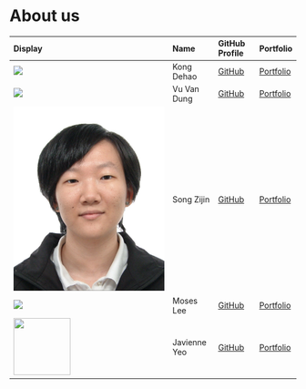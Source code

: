 # About us

| Display                                                                                     | Name         | GitHub Profile                            | Portfolio                             |
|:--------------------------------------------------------------------------------------------|:-------------|:------------------------------------------|:--------------------------------------|
| ![](https://avatars.githubusercontent.com/u/16986946?v=4&s=100)                             | Kong Dehao   | [GitHub](https://github.com/kdh3799)      | [Portfolio](docs/team/kongdehao.md)   |
| ![](https://avatars.githubusercontent.com/u/44609036?v=4&s=100)                             | Vu Van Dung  | [GitHub](https://github.com/joulev)       | [Portfolio](https://joulev.dev)       |
| ![ZijinProfile.jpg](otherImages%2FZijinProfile.jpg)                                         | Song Zijin   | [GitHub](https://github.com/SongZijin)    | [Portfolio](team%2Fsongzijin.md)      |
| ![](https://avatars.githubusercontent.com/u/72350236?v=4&s=100)                             | Moses Lee    | [GitHub](https://github.com/moseslee9012) | [Portfolio](team/moseslee9012.md)     |
| <img src="https://avatars.githubusercontent.com/u/88180884" width="100px" height="100px" /> | Javienne Yeo | [GitHub](https://github.com/javienneyeo)  | [Portfolio](docs/team/javienneyeo.md) |
